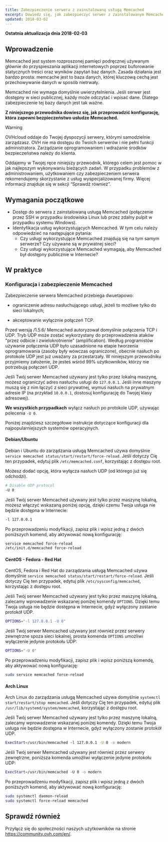 ```yaml
---
title: Zabezpieczenie serwera z zainstalowaną usługą Memcached
excerpt: Dowiedz się, jak zabezpieczyć serwer z zainstalowanym Memcached
updated: 2018-03-02
---
```


**Ostatnia aktualizacja dnia 2018-02-03**


## Wprowadzenie

Memcached jest system rozproszonej pamięci podręcznej używanym głównie do przyspieszania aplikacji internetowych poprzez buforowanie statycznych treści oraz wyników zapytań baz danych. Zasada działania jest bardzo prosta: memcache jest to baza danych, której kluczową cechą jest przechowywanie danych w sposób nietrwały.

Memcached nie wymaga domyślnie uwierzytelnienia. Jeśli serwer jest dostępny w sieci publicznej, każdy może odczytać i wpisać dane. Dlatego zabezpieczenie tej bazy danych jest tak ważne.


**Z niniejszego przewodnika dowiesz się, jak przeprowadzić konfigurację, która zapewni bezpieczeństwo usłudze Memcached.**


> [!warning]
>
> OVHcloud oddaje do Twojej dyspozycji serwery, którymi samodzielnie zarządzasz. OVH nie ma dostępu do Twoich serwerów i nie pełni funkcji administratora. Zarządzanie oprogramowaniem i wdrażanie środków bezpieczeństwa należy do klienta.
>
> Oddajemy w Twojej ręce niniejszy przewodnik, którego celem jest pomoc w jak najlepszym wykonywaniu bieżących zadań. W przypadku problemów z administrowaniem, użytkowaniem czy  zabezpieczeniem serwera rekomendujemy skorzystanie z usług wyspecjalizowanej firmy. Więcej informacji znajduje się w sekcji “Sprawdź również”.
>


## Wymagania początkowe


- Dostęp do serwera z zainstalowaną usługą Memcached (połączenie przez SSH w przypadku środowiska Linux lub przez zdalny pulpit w przypadku systemu Windows).
- Identyfikacja usług wykorzystujących Memcached. W tym celu należy odpowiedzieć na następujące pytania:
    - Czy usługi wykorzystujące Memcached znajdują się na tym samym serwerze? Czy używane są w prywatnej sieci?
    - Czy usługi wykorzystujące Memcached wymagają, aby Memcached był dostępny publicznie w Internecie?


## W praktyce

### Konfiguracja i zabezpieczenie Memcached

Zabezpieczenie serwera Memcached przebiega dwuetapowo:

- ograniczenie adresu nasłuchującego usługi, jeżeli to możliwe tylko do sieci lokalnych;

- akceptowanie wyłącznie połączeń TCP.


Przed wersją /1.5.6/ Memcached autoryzował domyślnie połączenia TCP i UDP.  Tryb UDP może zostać wykorzystany do przeprowadzenia ataków "przez odbicie i zwielokrotnienie" (amplification).
Według programistów używanie połączenia UDP było uzasadnione na etapie tworzenia oprogramowania (zasoby były wówczas ograniczone), obecnie nasłuch po protokole UDP jest już uważany za przestarzały.
W niniejszym przewodniku przyjmiemy założenie, że jesteś wśród 99% użytkowników, którzy nie potrzebują połączeń UDP.

Jeśli Twój serwer Memcached używany jest tylko przez lokalną maszynę, możesz ograniczyć adres nasłuchu usługi do `127.0.0.1`.
Jeśli inne maszyny muszą się z nim łączyć z sieci prywatnej, wymuś nasłuch na prywatnym adresie IP (na przykład  `10.0.0.1`, dostosuj konfigurację do Twojej klasy adresowej).

**We wszystkich przypadkach** wyłącz nasłuch po protokole UDP, używając polecenia `-U 0`.

Poniżej znajdziesz szczegółowe instrukcje dotyczące konfiguracji dla najpopularniejszych systemów operacyjnych.


#### Debian/Ubuntu

Debian i Ubuntu do zarządzania usługą Memcached używa domyślnie `service memcached status/start/restart/force-reload`. Jeśli dotyczy Cię ten przypadek, edytuj plik `/etc/memcached.conf`, korzystając z dostępu root.

Możesz dodać opcję, która wyłącza nasłuch UDP (od którego już się odchodzi).

```sh
# Disable UDP protocol
-U 0
```
Jeśli Twój serwer Memcached używany jest tylko przez maszynę lokalną, możesz włączyć wskazaną poniżej opcję, dzięki czemu Twoja usługa nie będzie dostępna w Internecie: 

```sh
-l 127.0.0.1
```

Po przeprowadzeniu modyfikacji, zapisz plik i wpisz jedną z dwóch poniższych komend, aby aktywować nową konfigurację:


```sh
service memcached force-reload
/etc/init.d/memcached force-reload
```


#### CentOS - Fedora - Red Hat


CentOS, Fedora i Red Hat do zarządzania usługą Memcached używa domyślnie `service memcached status/start/restart/force-reload`. Jeśli dotyczy Cię ten przypadek, edytuj plik `/etc/sysconfig/memcached`, korzystając z dostępu root.


Jeśli Twój serwer Memcached używany jest tylko przez maszynę lokalną, zalecamy wprowadzenie wskazanej poniżej komendy `OPTIONS`. Dzięki temu Twoja usługa nie będzie dostępna w Internecie, gdyż wyłączony zostanie protokół UDP.

```sh
OPTIONS="-l 127.0.0.1 -U 0"
```


Jeśli Twój serwer Memcached używany jest również przez serwery zewnętrzne spoza sieci lokalnej, prosta komenda `OPTIONS` umożliwi wyłączenie jedynie protokołu UDP:

```sh
OPTIONS="-U 0"
```

Po przeprowadzeniu modyfikacji, zapisz plik i wpisz poniższą komendę, aby aktywować nową konfigurację:

```sh
sudo service memcached force-reload
```


#### Arch Linux


Arch Linux do zarządzania usługą Memcached używa domyślnie `systemctl start/restart/stop memcached`. Jeśli dotyczy Cię ten przypadek, edytuj plik `/usr/lib/systemd/system/memcached`, korzystając z dostępu root.

Jeśli Twój serwer Memcached używany jest tylko przez maszynę lokalną, zalecamy wprowadzenie wskazanej poniżej komendy. Dzięki temu Twoja usługa nie będzie dostępna w Internecie, gdyż wyłączony zostanie protokół UDP.

```sh
ExecStart=/usr/bin/memcached -l 127.0.0.1 -U 0 -o modern
```


Jeśli Twój serwer Memcached używany jest również przez serwery zewnętrzne, poniższa komenda umożliwi wyłączenie jedynie protokołu UDP:

```sh
ExecStart=/usr/bin/memcached -U 0 -o modern
```


Po przeprowadzeniu modyfikacji, zapisz plik i wpisz jedną z dwóch poniższych komend, aby aktywować nową konfigurację:


```sh
sudo systemctl daemon-reload
sudo systemctl force-reload memcached
```

## Sprawdź również


Przyłącz się do społeczności naszych użytkowników na stronie <https://community.ovh.com/en/>.